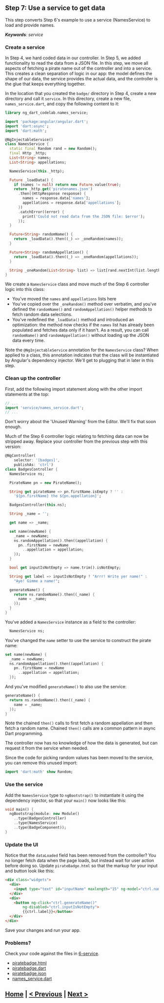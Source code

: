 ## Step 7: Use a service to get data

This step converts Step 6's example to use a service
(NamesService) to load and provide names.

_**Keywords**: service_

### Create a service

In Step 4, we hard coded data in our controller. In Step 5, we added
functionality to read the data from a JSON file. In this step, we move all
aspects of fetching a pirate name out of the controller and into a service.
This creates a clean separation of logic in our app: the model defines the
shape of our data, the service provides the actual data, and the controller is
the glue that keeps everything together.

In the location that you created the `badge/` directory in Step 4, create a
new directory and call it `service`. In this directory, create a new file,
`names_service.dart`, and copy the following content to it:

```Dart
library ng_dart_codelab.names_service;

import 'package:angular/angular.dart';
import 'dart:async';
import 'dart:math';

@NgInjectableService()
class NamesService {
  static final Random rand = new Random();
  final Http _http;
  List<String> names;
  List<String> appellations;

  NamesService(this._http);

  Future _loadData() {
    if (names != null) return new Future.value(true);
    return _http.get('piratenames.json')
      .then((HttpResponse response) {
        names = response.data['names'];
        appellations = response.data['appellations'];
      })
      .catchError((error) {
        print('Could not read data from the JSON file: $error');
      });
  }

  Future<String> randomName() {
    return _loadData().then((_) => _oneRandom(names));
  }

  Future<String> randomAppellation() {
    return _loadData().then((_) => _oneRandom(appellations));
  }

  String _oneRandom(List<String> list) => list[rand.nextInt(list.length)];
}
```

We create a `NamesService` class and move much of the Step 6 controller logic
into this class:

* You've moved the `names` and `appellations` lists here
* You've copied over the `_oneRandom()` method over verbatim, and you've
defined the `randomName()` and `randomAppellation()` helper methods to fetch
random data selections.
* You've redefined the `_loadData()` method and introduced an optimization:
the method now checks if the `names` list has already been populated and
fetches data only if it hasn't. As a result, you can call `randomName()` and
`randomAppellation()` without loading up the JSON data every time.

Note the `@NgInjectableService` annotation for the `NamesService` class? When
applied to a class, this annotation indicates that the class will be
instantiated by Angular's dependency injector. We'll get to plugging that in
later in this step.


### Clean up the controller

First, add the following import statement along with the other import statements
at the top:

```Dart
// ...
import 'service/names_service.dart';
// ...
```

Don't worry about the 'Unused Warning' from the Editor. We'll fix that soon
enough.

Much of the Step 6 controller logic relating to fetching data can now be
stripped away. Replace your controller from the previous step with this
version:

```Dart
@NgController(
    selector: '[badges]',
    publishAs: 'ctrl')
class BadgesController {
  NamesService ns;

  PirateName pn = new PirateName();

  String get pirateName => pn.firstName.isEmpty ? '' :
    '${pn.firstName} the ${pn.appellation}';

  BadgesController(this.ns);

  String _name = '';

  get name => _name;

  set name(newName) {
    _name = newName;
    ns.randomAppellation().then((appellation) {
      pn..firstName = newName
        ..appellation = appellation;
    });
  }

  bool get inputIsNotEmpty => name.trim().isNotEmpty;

  String get label => inputIsNotEmpty ? "Arrr! Write yer name!" :
    "Aye! Gimme a name!";

  generateName() {
    return ns.randomName().then((_name) {
      name = _name;
    });
  }
}
```
You've added a `NamesService` instance as a field to the controller:

```Dart
  NamesService ns;
```

You've changed the `name` setter to use the service to construct the pirate
name:

```Dart
set name(newName) {
  _name = newName;
  ns.randomAppellation().then((appellation) {
    pn..firstName = newName
      ..appellation = appellation;
  });
```

And you've modified `generateName()` to also use the service:

```Dart
generateName() {
  return ns.randomName().then((_name) {
    name = _name;
  });
}
```

Note the chained `then()` calls to first fetch a random appellation and then
fetch a random name. Chained `then()` calls are a common pattern in async Dart
programming.

The controller now has no knowledge of how the data is generated, but can
request it from the service when needed.

Since the code for picking random values has been moved to the service, you
can remove this unused import:

```Dart
import 'dart:math' show Random;
```

### Use the service

Add the `NamesService` type to `ngBootstrap()` to instantiate it using the
dependency injector, so that your `main()` now looks like this:

```Dart
void main() {
  ngBootstrap(module: new Module()
    ..type(BadgesController)
    ..type(NamesService)
    ..type(BadgeComponent));
}
```

### Update the UI

Notice that the `dataLoaded` field has been removed from the controller? You no
longer fetch data when the page loads, but instead wait for user action before
doing so. Update `pirateBadge.html` so that the markup for your input and
button look like this:

```HTML
<div class="widgets">
  <div>
    <input type="text" id="inputName" maxlength="15" ng-model="ctrl.name">
  </div>
  <div>
    <button ng-click="ctrl.generateName()"
        ng-disabled="ctrl.inputIsNotEmpty">
        {{ctrl.label}}</button>
  </div>
</div>
```

Save your changes and run your app.

### Problems?
Check your code against the files in [6-service](../web/6-service).
- [piratebadge.html](../web/7-service/piratebadge.html)
- [piratebadge.dart](../web/7-service/piratebadge.dart)
- [piratebadge.json](../web/7-service/piratenames.json)
- [names_service.dart](../web/7-service/service/names_service.dart)

## [Home](../README.md) | [< Previous](step-6.md) | [Next >](step-8.md)


